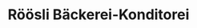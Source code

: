 ---
title: "Röösli Bäckerei-Konditorei"
url: /oberentfelden/roeoesli-baeckerei-konditorei/
shop: Bäckerei
---
